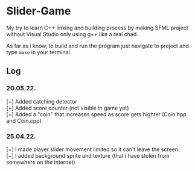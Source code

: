 ﻿# Slider-Game

My try to learn C++ linking and building process by making SFML project without Visual Studio only using g++ like a real chad.

As far as i know, to build and run the program just navigate to project and type `make` in your terminal.

## Log

### 20.05.22.

[+] Added catching detector\
[+] Added score counter (not visible in game yet)\
[+] Added a "coin" that increases speed as score gets highter (Coin.hpp and Coin.cpp)

### 25.04.22.
[+] I made player slider movement limited so it can't leave the screen.\
[+] I added background sprite and texture (that i have stolen from somewhere on the internet)

